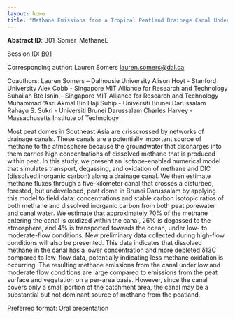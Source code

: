 ```yaml
---
layout: home
title: "Methane Emissions from a Tropical Peatland Drainage Canal Under Varying Flow Conditions"
---
```



**Abstract ID**: B01_Somer_MethaneE

Session ID: [B01](.)

Corresponding author: Lauren Somers <a href="mailto:lauren.somers@dal.ca">lauren.somers@dal.ca</a>

Coauthors: Lauren Somers – Dalhousie University
 Alison Hoyt - Stanford University
 Alex Cobb - Singapore MIT Alliance for Research and Technology
 Suhailah Bte Isnin – Singapore MIT Alliance for Research and Technology
 Muhammad ‘Asri Akmal Bin Haji Suhip - Universiti Brunei Darussalam
 Rahayu S. Sukri - Universiti Brunei Darussalam
 Charles Harvey - Massachusetts Institute of Technology 

Most peat domes in Southeast Asia are crisscrossed by networks of drainage canals. These canals are a potentially important source of methane to the atmosphere because the groundwater that discharges into them carries high concentrations of dissolved methane that is produced within peat. In this study, we present an isotope-enabled numerical model that simulates transport, degassing, and oxidation of methane and DIC (dissolved inorganic carbon) along a drainage canal. We then estimate methane fluxes through a five-kilometer canal that crosses a disturbed, forested, but undeveloped, peat dome in Brunei Darussalam by applying this model to field data: concentrations and stable carbon isotopic ratios of both methane and dissolved inorganic carbon from both peat porewater and canal water. We estimate that approximately 70% of the methane entering the canal is oxidized within the canal, 26% is degassed to the atmosphere, and 4% is transported towards the ocean, under low- to moderate-flow conditions. New preliminary data collected during high-flow conditions will also be presented. This data indicates that dissolved methane in the canal has a lower concentration and more depleted δ13C compared to low-flow data, potentially indicating less methane oxidation is occurring. The resulting methane emissions from the canal under low and moderate flow conditions are large compared to emissions from the peat surface and vegetation on a per-area basis. However, since the canal covers only a small portion of the catchment area, the canal may be a substantial but not dominant source of methane from the peatland.

Preferred format: Oral presentation
